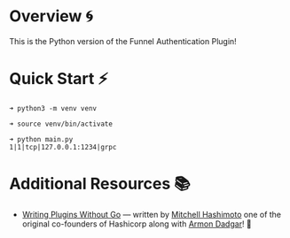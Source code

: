# Overview 🌀

This is the Python version of the Funnel Authentication Plugin!

# Quick Start ⚡

```
➜ python3 -m venv venv

➜ source venv/bin/activate

➜ python main.py
1|1|tcp|127.0.0.1:1234|grpc
```

# Additional Resources 📚
- [Writing Plugins Without Go](https://github.com/hashicorp/go-plugin/blob/main/docs/guide-plugin-write-non-go.md) — written by [Mitchell Hashimoto](https://github.com/mitchellh) one of the original co-founders of Hashicorp along with [Armon Dadgar](https://x.com/armon/status/1881765440663499101)! 🤯
